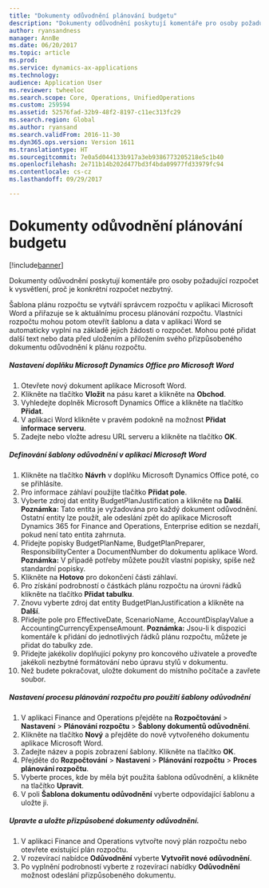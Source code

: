 ```yaml
---
title: "Dokumenty odůvodnění plánování budgetu"
description: "Dokumenty odůvodnění poskytují komentáře pro osoby požadující rozpočet k vysvětlení, proč je konkrétní rozpočet nezbytný."
author: ryansandness
manager: AnnBe
ms.date: 06/20/2017
ms.topic: article
ms.prod: 
ms.service: dynamics-ax-applications
ms.technology: 
audience: Application User
ms.reviewer: twheeloc
ms.search.scope: Core, Operations, UnifiedOperations
ms.custom: 259594
ms.assetid: 52576fad-32b9-48f2-8197-c11ec313fc29
ms.search.region: Global
ms.author: ryansand
ms.search.validFrom: 2016-11-30
ms.dyn365.ops.version: Version 1611
ms.translationtype: HT
ms.sourcegitcommit: 7e0a5d044133b917a3eb9386773205218e5c1b40
ms.openlocfilehash: 2e711b14b202d477bd3f4bda09977fd33979fc94
ms.contentlocale: cs-cz
ms.lasthandoff: 09/29/2017

---
```


# <a name="budget-planning-justification-documents"></a>Dokumenty odůvodnění plánování budgetu

[!include[banner](../includes/banner.md)]


Dokumenty odůvodnění poskytují komentáře pro osoby požadující rozpočet k vysvětlení, proč je konkrétní rozpočet nezbytný. 

Šablona plánu rozpočtu se vytváří správcem rozpočtu v aplikaci Microsoft Word a přiřazuje se k aktuálnímu procesu plánování rozpočtu. Vlastníci rozpočtu mohou potom otevřít šablonu a data v aplikaci Word se automaticky vyplní na základě jejich žádosti o rozpočet. Mohou poté přidat další text nebo data před uložením a přiložením svého přizpůsobeného dokumentu odůvodnění k plánu rozpočtu.

##### <a name="set-up-microsoft-dynamics-office-add-in-for-microsoft-word"></a>Nastavení doplňku Microsoft Dynamics Office pro Microsoft Word

1.  Otevřete nový dokument aplikace Microsoft Word.
2.  Klikněte na tlačítko **Vložit** na pásu karet a klikněte na **Obchod**.
3.  Vyhledejte doplněk Microsoft Dynamics Office a klikněte na tlačítko **Přidat**.
4.  V aplikaci Word klikněte v pravém podokně na možnost **Přidat informace serveru**.
5.  Zadejte nebo vložte adresu URL serveru a klikněte na tlačítko **OK**.

##### <a name="define-the-justification-template-in-microsoft-word"></a>Definování šablony odůvodnění v aplikaci Microsoft Word

1.  Klikněte na tlačítko **Návrh** v doplňku Microsoft Dynamics Office poté, co se přihlásíte.
2.  Pro informace záhlaví použijte tlačítko **Přidat pole**.
3.  Vyberte zdroj dat entity BudgetPlanJustification a klikněte na **Další**. **Poznámka:** Tato entita je vyžadována pro každý dokument odůvodnění. Ostatní entity lze použít, ale odeslání zpět do aplikace Microsoft Dynamics 365 for Finance and Operations, Enterprise edition se nezdaří, pokud není tato entita zahrnuta.
4.  Přidejte popisky BudgetPlanName, BudgetPlanPreparer, ResponsibilityCenter a DocumentNumber do dokumentu aplikace Word. **Poznámka:** V případě potřeby můžete použít vlastní popisky, spíše než standardní popisky.
5.  Klikněte na **Hotovo** pro dokončení části záhlaví.
6.  Pro získání podrobností o částkách plánu rozpočtu na úrovni řádků klikněte na tlačítko **Přidat tabulku**.
7.  Znovu vyberte zdroj dat entity BudgetPlanJustification a klikněte na **Další**.
8.  Přidejte pole pro EffectiveDate, ScenarioName, AccountDisplayValue a AccountingCurrencyExpenseAmount. **Poznámka:** Jsou-li k dispozici komentáře k přidání do jednotlivých řádků plánu rozpočtu, můžete je přidat do tabulky zde.
9.  Přidejte jakékoliv doplňující pokyny pro koncového uživatele a proveďte jakékoli nezbytné formátování nebo úpravu stylů v dokumentu.
10. Než budete pokračovat, uložte dokument do místního počítače a zavřete soubor.

##### <a name="set-up-the-budget-planning-process-to-use-the-justification-template"></a>Nastavení procesu plánování rozpočtu pro použití šablony odůvodnění

1.  V aplikaci Finance and Operations přejděte na **Rozpočtování** &gt; **Nastavení** &gt; **Plánování rozpočtu** &gt; **Šablony dokumentů odůvodnění**.
2.  Klikněte na tlačítko **Nový** a přejděte do nově vytvořeného dokumentu aplikace Microsoft Word.
3.  Zadejte název a popis zobrazení šablony. Klikněte na tlačítko **OK**.
4.  Přejděte do **Rozpočtování** &gt; **Nastavení** &gt; **Plánování** **rozpočtu** &gt; **Proces plánování rozpočtu**.
5.  Vyberte proces, kde by měla být použita šablona odůvodnění, a klikněte na tlačítko **Upravit**.
6.  V poli **Šablona dokumentu odůvodnění** vyberte odpovídající šablonu a uložte ji.

##### <a name="edit-and-save-personalized-justification-documents"></a>Upravte a uložte přizpůsobené dokumenty odůvodnění.

1.  V aplikaci Finance and Operations vytvořte nový plán rozpočtu nebo otevřete existující plán rozpočtu.
2.  V rozevírací nabídce **Odůvodnění** vyberte **Vytvořit nové odůvodnění**.
3.  Po vyplnění podrobností vyberte z rozevírací nabídky **Odůvodnění** možnost odeslání přizpůsobeného dokumentu.





